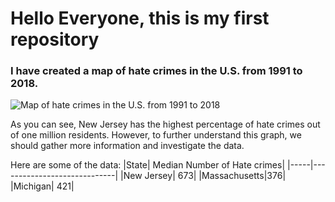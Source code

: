 # Hello Everyone, this is my first repository 
### I have created a map of hate crimes in the U.S. from 1991 to 2018. 

![Map of hate crimes in the U.S. from 1991 to 2018](https://docs.google.com/spreadsheets/d/e/2PACX-1vRExn2snqvTEr1_NLsaLqKHhsd8lDjglaRMKzA_Cpi8gk_-rleHy9GgUkw9ztL0MuyyrGrJ1ZYueZrB/pubchart?oid=1754430337&format=image)

As you can see, New Jersey has the highest percentage of hate crimes out of one million residents. However, to further understand this graph, we should gather more information and investigate the data. 

Here are some of the data: 
|State| Median Number of Hate crimes|
|-----|-----------------------------|
|New Jersey| 673|
|Massachusetts|376|
|Michigan| 421|
